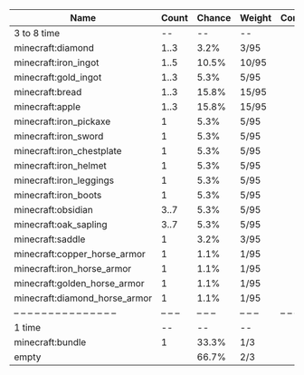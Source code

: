 | Name                          | Count | Chance | Weight | Comment |
| ----------------------------- | ----- | ------ | ------ | ------- |
| 3 to 8 time                   |    -- |     -- |     -- |         |
| minecraft:diamond             |  1..3 |   3.2% |   3/95 |         |
| minecraft:iron_ingot          |  1..5 |  10.5% |  10/95 |         |
| minecraft:gold_ingot          |  1..3 |   5.3% |   5/95 |         |
| minecraft:bread               |  1..3 |  15.8% |  15/95 |         |
| minecraft:apple               |  1..3 |  15.8% |  15/95 |         |
| minecraft:iron_pickaxe        |     1 |   5.3% |   5/95 |         |
| minecraft:iron_sword          |     1 |   5.3% |   5/95 |         |
| minecraft:iron_chestplate     |     1 |   5.3% |   5/95 |         |
| minecraft:iron_helmet         |     1 |   5.3% |   5/95 |         |
| minecraft:iron_leggings       |     1 |   5.3% |   5/95 |         |
| minecraft:iron_boots          |     1 |   5.3% |   5/95 |         |
| minecraft:obsidian            |  3..7 |   5.3% |   5/95 |         |
| minecraft:oak_sapling         |  3..7 |   5.3% |   5/95 |         |
| minecraft:saddle              |     1 |   3.2% |   3/95 |         |
| minecraft:copper_horse_armor  |     1 |   1.1% |   1/95 |         |
| minecraft:iron_horse_armor    |     1 |   1.1% |   1/95 |         |
| minecraft:golden_horse_armor  |     1 |   1.1% |   1/95 |         |
| minecraft:diamond_horse_armor |     1 |   1.1% |   1/95 |         |
| – – – – – – – – – – – – – – – | – – – | – – –  | – – –  | – – – – |
| 1 time                        |    -- |     -- |     -- |         |
| minecraft:bundle              |     1 |  33.3% |    1/3 |         |
| empty                         |       |  66.7% |    2/3 |         |
